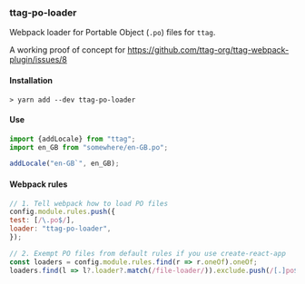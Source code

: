 ### ttag-po-loader
Webpack loader for Portable Object (`.po`) files for `ttag`.

A working proof of concept for https://github.com/ttag-org/ttag-webpack-plugin/issues/8

#### Installation

```console
> yarn add --dev ttag-po-loader
```

#### Use
```js
import {addLocale} from "ttag";
import en_GB from "somewhere/en-GB.po";

addLocale("en-GB`", en_GB);
```

#### Webpack rules

```js
// 1. Tell webpack how to load PO files
config.module.rules.push({
test: [/\.po$/],
loader: "ttag-po-loader",
});

// 2. Exempt PO files from default rules if you use create-react-app
const loaders = config.module.rules.find(r => r.oneOf).oneOf;
loaders.find(l => l?.loader?.match(/file-loader/)).exclude.push(/[.]po$/);
```
